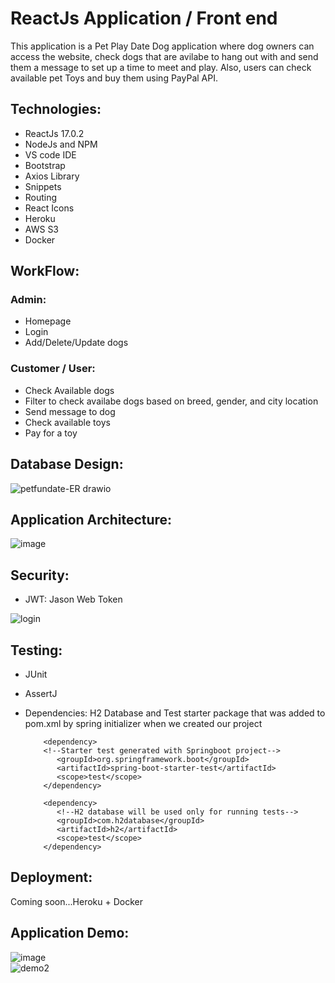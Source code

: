 # ReactJs Application / Front end

This application is a Pet Play Date Dog application where dog owners can access the website, check dogs that are avilabe to hang out with and send them a message to set up a time to meet and play. Also, users can check available pet Toys and buy them using PayPal API. 

## Technologies:

* ReactJs 17.0.2
* NodeJs and NPM
* VS code IDE
* Bootstrap
* Axios Library
* Snippets
* Routing
* React Icons
* Heroku
* AWS S3
* Docker

## WorkFlow:

### Admin:
* Homepage
* Login 
* Add/Delete/Update dogs

### Customer / User:
* Check Available dogs
* Filter to check availabe dogs based on breed, gender, and city location
* Send message to dog
* Check available toys
* Pay for a toy

## Database Design: 

![petfundate-ER drawio](https://user-images.githubusercontent.com/56841959/177401782-6ad29d72-0a51-4f06-a465-6a99e7181ca0.png)


## Application Architecture:

![image](https://user-images.githubusercontent.com/56841959/177401140-66919e99-9c76-44a6-866b-32e71d0fc9c8.png)


## Security:
* JWT: Jason Web Token 
          
![login](https://user-images.githubusercontent.com/56841959/177439793-8d758b8d-b330-45e6-bead-38827c7b5f2f.JPG)

## Testing:
* JUnit 
* AssertJ
* Dependencies: H2 Database and Test starter package that was added to pom.xml by spring initializer when we created our project
          
          <dependency>
          <!--Starter test generated with Springboot project-->
             <groupId>org.springframework.boot</groupId>
             <artifactId>spring-boot-starter-test</artifactId>
             <scope>test</scope>
          </dependency>
    
          <dependency>
             <!--H2 database will be used only for running tests-->
             <groupId>com.h2database</groupId>
             <artifactId>h2</artifactId>
             <scope>test</scope>
          </dependency>



## Deployment:
Coming soon...Heroku + Docker

## Application Demo:

![image](https://user-images.githubusercontent.com/56841959/177440733-2b686128-4066-4130-8c47-d1bf593fecf6.png)  
![demo2](https://user-images.githubusercontent.com/56841959/177440878-edff12d9-ff04-4d1d-be75-fdb19eb582ec.JPG)


